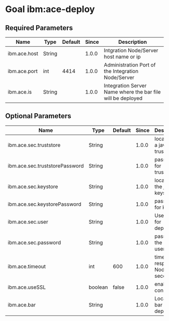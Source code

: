 # Goal ibm:ace-deploy


## Required Parameters

| Name         | Type   | Default | Since | Description                                                 |
| ------------ | ------ | ------- | ----- | ----------------------------------------------------------- |
| ibm.ace.host | String |         | 1.0.0 | Intgration Node/Server host name or ip                      |
| ibm.ace.port | int    | 4414    | 1.0.0 | Administration Port of the Integration Node/Server          |
| ibm.ace.is   | String |         | 1.0.0 | Integration Server Name where the bar file will be deployed |


## Optional Parameters

| Name                           | Type    | Default | Since | Description                                  |
| ------------------------------ | ------- | ------- | ----- | -------------------------------------------- |
| ibm.ace.sec.truststore         | String  |         | 1.0.0 | location for a java truststore               |
| ibm.ace.sec.truststorePassword | String  |         | 1.0.0 | password for truststore                      |
| ibm.ace.sec.keystore           | String  |         | 1.0.0 | location for the java keystore               |
| ibm.ace.sec.keystorePassword   | String  |         | 1.0.0 | password for keystore                        |
| ibm.ace.sec.user               | String  |         | 1.0.0 | User Name for deployment                     |
| ibm.ace.sec.password           | String  |         | 1.0.0 | password if the username                     |
| ibm.ace.timeout                | int     | 600     | 1.0.0 | timeout for response of Node / IS in seconds |
| ibm.ace.useSSL                 | boolean | false   | 1.0.0 | enable ssl connection                        |
| ibm.ace.bar                    | String  |         | 1.0.0 | Location of bar file to deploy               |